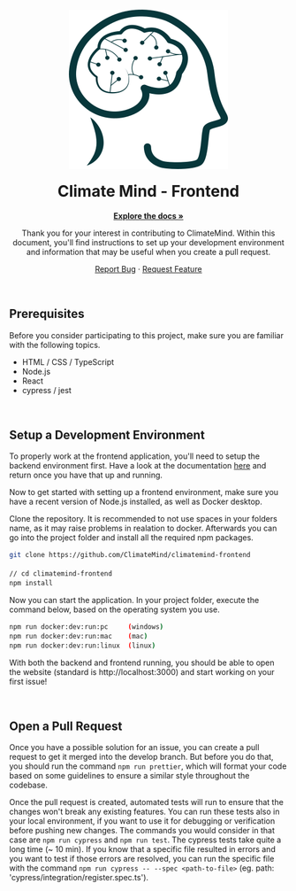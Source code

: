 
<!-- PROJECT LOGO -->
<br />
<div align="center">
  <a href="https://github.com/othneildrew/Best-README-Template">
    <img src="./public/cm-icon.svg" alt="Logo">
  </a>

  <h1 align="center" style="margin-top: 20px;">Climate Mind - Frontend</h1>

  <a href="https://contribute.climatemind.org/"><strong>Explore the docs »</strong></a>

  <p align="center">
    Thank you for your interest in contributing to ClimateMind. Within this document, you'll find instructions to set up your development environment and information that may be useful when you create a pull request.
    <br />     
  </p>

  <a href="https://github.com/ClimateMind/climatemind-frontend/issues">Report Bug</a>
  ·
  <a href="https://github.com/ClimateMind/climatemind-frontend/issues">Request Feature</a>

</div>

<br />

## Prerequisites
Before you consider participating to this project, make sure you are familiar with the following topics.
<ul>
   <li>HTML / CSS / TypeScript</li>
   <li>Node.js</li>
   <li>React</li>
   <li>cypress / jest </li>
</ul>

<br/>

## Setup a Development Environment
To properly work at the frontend application, you'll need to setup the backend environment first. Have a look at the documentation [here](https://contribute.climatemind.org/v/rest-api/contribute/installation) and return once you have that up and running.

Now to get started with setting up a frontend environment, make sure you have a recent version of Node.js installed, as well as Docker desktop.

Clone the repository. It is recommended to not use spaces in your folders name, as it may raise problems in realation to docker. Afterwards you can go into the project folder and install all the required npm packages.

```bash
git clone https://github.com/ClimateMind/climatemind-frontend

// cd climatemind-frontend
npm install
```

Now you can start the application. In your project folder, execute the command below, based on the operating system you use.
```bash
npm run docker:dev:run:pc     (windows)
npm run docker:dev:run:mac    (mac)
npm run docker:dev:run:linux  (linux)
```

With both the backend and frontend running, you should be able to open the website (standard is http://localhost:3000) and start working on your first issue!

<br/>

## Open a Pull Request
Once you have a possible solution for an issue, you can create a pull request to get it merged into the develop branch. But before you do that, you should run the command `npm run prettier`, which will format your code based on some guidelines to ensure a similar style throughout the codebase.

Once the pull request is created, automated tests will run to ensure that the changes won't break any existing features. You can run these tests also in your local environment, if you want to use it for debugging or verification before pushing new changes. The commands you would consider in that case are `npm run cypress` and `npm run test`. The cypress tests take quite a long time (~ 10 min). If you know that a specific file resulted in errors and you want to test if those errors are resolved, you can run the specific file with the command `npm run cypress -- --spec <path-to-file>` (eg. path: 'cypress/integration/register.spec.ts'). 
